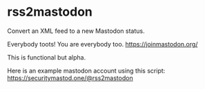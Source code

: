 # rss2mastodon
Convert an XML feed to a new Mastodon status.  

Everybody toots!  You are everybody too.  https://joinmastodon.org/

This is functional but alpha.

Here is an example mastodon account using this script:  https://securitymastod.one/@rss2mastodon
